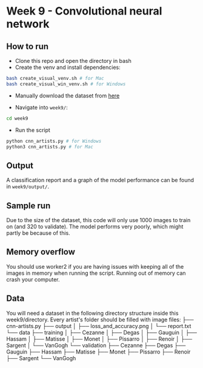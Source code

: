 # Week 9 - Convolutional neural network

## How to run
- Clone this repo and open the directory in bash
- Create the venv and install dependencies:
```bash
bash create_visual_venv.sh # for Mac
bash create_visual_win_venv.sh # for Windows
```
- Manually download the dataset from [here](https://www.kaggle.com/delayedkarma/impressionist-classifier-data "kaggle")

- Navigate into `week9/`:
```bash
cd week9
```
- Run the script
```bash
python cnn_artists.py # for Windows
python3 cnn_artists.py # for Mac
```

## Output
A classification report and a graph of the model performance can be found in `week9/output/`.

## Sample run
Due to the size of the dataset, this code will only use 1000 images to train on (and 320 to validate).
The model performs very poorly, which might partly be because of this.

## Memory overflow
You should use worker2 if you are having issues with keeping all of the images in memory when running the script. Running out of memory can crash your computer.

## Data
You will need a dataset in the following directory structure inside this week9/directory. Every artist's folder should be filled with image files:
├── cnn-artists.py
├── output
│   ├── loss_and_accuracy.png
│   └── report.txt
└── data
    ├── training
    │   ├── Cezanne
    │   ├── Degas
    │   ├── Gauguin
    │   ├── Hassam
    │   ├── Matisse
    │   ├── Monet
    │   ├── Pissarro
    │   ├── Renoir
    │   ├── Sargent
    │   └── VanGogh
    └── validation
        ├── Cezanne
        ├── Degas
        ├── Gauguin
        ├── Hassam
        ├── Matisse
        ├── Monet
        ├── Pissarro
        ├── Renoir
        ├── Sargent
        └── VanGogh